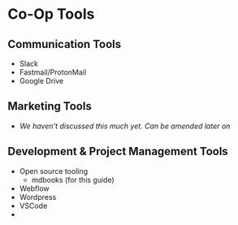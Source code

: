 # Co-Op Tools

## Communication Tools

- Slack
- Fastmail/ProtonMail
- Google Drive

## Marketing Tools

- _We haven't discussed this much yet. Can be amended later on_

## Development & Project Management Tools

- Open source tooling
  - mdbooks (for this guide)
- Webflow
- Wordpress
- VSCode
-
